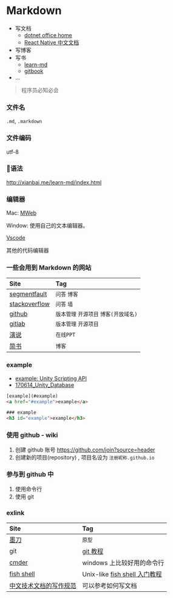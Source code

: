 # Markdown

- 写文档 
  * [dotnet office home](https://github.com/Microsoft/dotnet)
  * [React Native 中文文档](https://github.com/reactnativecn/react-native.cn/tree/master/docs/docs)
- 写博客
- 写书 
  - [learn-md](http://xianbai.me/learn-md/index.html)
  - [gitbook](https://www.gitbook.com/explore)
- ...

> 程序员必知必会

### 文件名

`.md`, `.markdown`

### 文件编码

utf-8

### 语法

<http://xianbai.me/learn-md/index.html>

### 编辑器

Mac: [MWeb](http://zh.mweb.im/)

Window: 使用自己的文本编辑器。

[Vscode](https://code.visualstudio.com/)

其他的代码编辑器

### 一些会用到 Markdown 的网站

Site|Tag
:--|:--
[segmentfault](http://sf.gg)|`问答` `博客`
[stackoverflow](https://stackoverflow.com)|`问答` `墙`
[github](https://github.com)|`版本管理` `开源项目` `博客(开放域名)`
[gitlab](https://github.com)|`版本管理` `开源项目`
[演说](http://yanshuo.io/)|`在线PPT`
[简书](http://www.jianshu.com/)|`博客`


### example

- [example: Unity Scripting API](https://docs.unity3d.com/ScriptReference/Array.html)
- [170614_Unity_Database](../170614_Unity_Database/Unity_Database.md)

``` html
[example](#example)
<a href="#example">example</a>

### example
<h3 id="example">example</h3>
```

### 使用 github - wiki

1. 创建 github 账号 <https://github.com/join?source=header>
2. 创建新的项目(repository) , 项目名设为 `注册昵称.github.io`

### 参与到 github 中

1. 使用命令行
2. 使用 git

### exlink

Site|Tag
:--|:--
[墨刀](https://modao.cc/)|`原型`
git|[git 教程](http://www.liaoxuefeng.com/wiki/0013739516305929606dd18361248578c67b8067c8c017b000)
[cmder](http://cmder.net/)|windows 上比较好用的命令行
[fish shell](http://fishshell.com/)| Unix-like [fish shell 入门教程](http://www.ruanyifeng.com/blog/2017/05/fish_shell.html)
[中文技术文档的写作规范](https://github.com/ruanyf/document-style-guide)|可以参考如何写文档